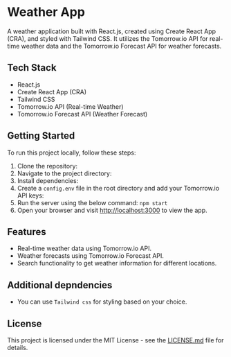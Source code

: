 # Weather App

A weather application built with React.js, created using Create React App (CRA), and styled with Tailwind CSS. It utilizes the Tomorrow.io API for real-time weather data and the Tomorrow.io Forecast API for weather forecasts.

## Tech Stack

- React.js
- Create React App (CRA)
- Tailwind CSS
- Tomorrow.io API (Real-time Weather)
- Tomorrow.io Forecast API (Weather Forecast)

## Getting Started

To run this project locally, follow these steps:

1. Clone the repository:
2. Navigate to the project directory:
3. Install dependencies:
4. Create a `config.env` file in the root directory and add your Tomorrow.io API keys:
5. Run the server using the below command:
``` npm start ```
6. Open your browser and visit [http://localhost:3000](http://localhost:3000) to view the app.

## Features

- Real-time weather data using Tomorrow.io API.
- Weather forecasts using Tomorrow.io Forecast API.
- Search functionality to get weather information for different locations.

## Additional depndencies

- You can use ```Tailwind css``` for styling based on your choice.

## License

This project is licensed under the MIT License - see the [LICENSE.md](LICENSE.md) file for details.


